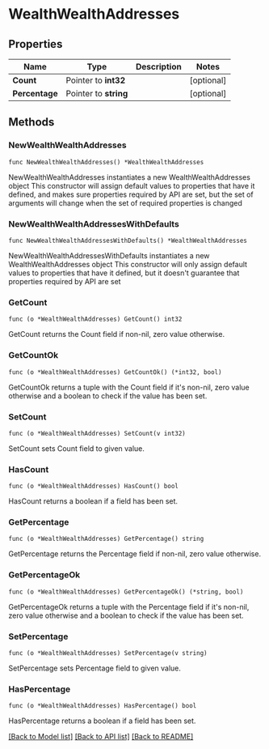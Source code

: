 # WealthWealthAddresses

## Properties

Name | Type | Description | Notes
------------ | ------------- | ------------- | -------------
**Count** | Pointer to **int32** |  | [optional] 
**Percentage** | Pointer to **string** |  | [optional] 

## Methods

### NewWealthWealthAddresses

`func NewWealthWealthAddresses() *WealthWealthAddresses`

NewWealthWealthAddresses instantiates a new WealthWealthAddresses object
This constructor will assign default values to properties that have it defined,
and makes sure properties required by API are set, but the set of arguments
will change when the set of required properties is changed

### NewWealthWealthAddressesWithDefaults

`func NewWealthWealthAddressesWithDefaults() *WealthWealthAddresses`

NewWealthWealthAddressesWithDefaults instantiates a new WealthWealthAddresses object
This constructor will only assign default values to properties that have it defined,
but it doesn't guarantee that properties required by API are set

### GetCount

`func (o *WealthWealthAddresses) GetCount() int32`

GetCount returns the Count field if non-nil, zero value otherwise.

### GetCountOk

`func (o *WealthWealthAddresses) GetCountOk() (*int32, bool)`

GetCountOk returns a tuple with the Count field if it's non-nil, zero value otherwise
and a boolean to check if the value has been set.

### SetCount

`func (o *WealthWealthAddresses) SetCount(v int32)`

SetCount sets Count field to given value.

### HasCount

`func (o *WealthWealthAddresses) HasCount() bool`

HasCount returns a boolean if a field has been set.

### GetPercentage

`func (o *WealthWealthAddresses) GetPercentage() string`

GetPercentage returns the Percentage field if non-nil, zero value otherwise.

### GetPercentageOk

`func (o *WealthWealthAddresses) GetPercentageOk() (*string, bool)`

GetPercentageOk returns a tuple with the Percentage field if it's non-nil, zero value otherwise
and a boolean to check if the value has been set.

### SetPercentage

`func (o *WealthWealthAddresses) SetPercentage(v string)`

SetPercentage sets Percentage field to given value.

### HasPercentage

`func (o *WealthWealthAddresses) HasPercentage() bool`

HasPercentage returns a boolean if a field has been set.


[[Back to Model list]](../README.md#documentation-for-models) [[Back to API list]](../README.md#documentation-for-api-endpoints) [[Back to README]](../README.md)



